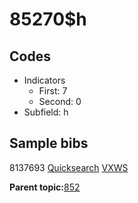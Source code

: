# 85270$h

## Codes

-   Indicators
    -   First: 7
    -   Second: 0
-   Subfield: h

## Sample bibs

8137693 [Quicksearch](https://search.library.yale.edu/catalog/8137693) [VXWS](http://prodorbis.library.yale.edu:7014/vxws/GetHoldingsService?bibId=8137693)

**Parent topic:**[852](../../tags/852/852.md)

